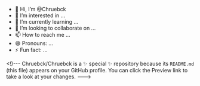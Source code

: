 - 👋 Hi, I’m @Chruebck
- 👀 I’m interested in ...
- 🌱 I’m currently learning ...
- 💞️ I’m looking to collaborate on ...
- 📫 How to reach me ...
- 😄 Pronouns: ...
- ⚡ Fun fact: ...

<!)---
Chruebck/Chruebck is a ✨ special ✨ repository because its `README.md` (this file) appears on your GitHub profile.
You can click the Preview link to take a look at your changes.
--->
